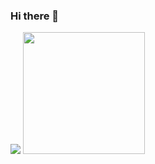 ### Hi there 👋

<!--
**htoooth/htoooth** is a ✨ _special_ ✨ repository because its `README.md` (this file) appears on your GitHub profile.

Here are some ideas to get you started:

- 🔭 I’m currently working on ...
- 🌱 I’m currently learning ...
- 👯 I’m looking to collaborate on ...
- 🤔 I’m looking for help with ...
- 💬 Ask me about ...
- 📫 How to reach me: ...
- 😄 Pronouns: ...
- ⚡ Fun fact: ...
-->

<div>
  <a href="https://github.com/htoooth"><img src="https://github-readme-stats.vercel.app/api?username=htoooth&show_icons=true" /></a>
  <a href="https://github.com/htoooth"><img src="https://github-readme-stats.vercel.app/api/top-langs/?username=htoooth&layout=compact" height="195" /></a>
</div>
